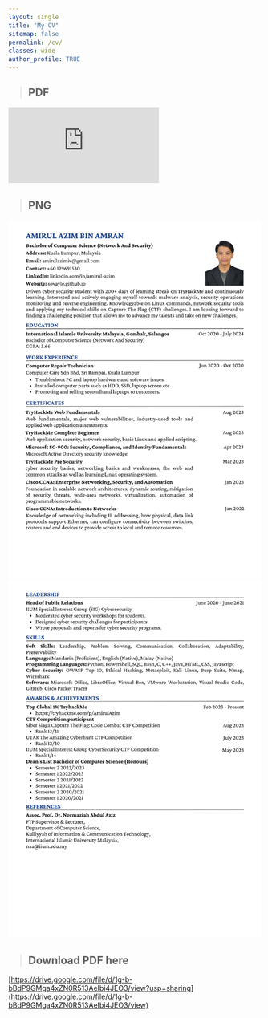 ```yaml
---
layout: single
title: "My CV"
sitemap: false
permalink: /cv/
classes: wide
author_profile: TRUE
---
```


> ## PDF 

<embed src="https://sovayle.github.io/assets/resume/Resume_Amirul_Azim_September.pdf"/>

> ## PNG

![resumeP1](/assets/resume/2.1.png)
![resumeP2](/assets/resume/2.2.png)

> ## Download PDF here

[https://drive.google.com/file/d/1g-b-bBdP9GMga4xZN0R513AeIbi4JEO3/view?usp=sharing](https://drive.google.com/file/d/1g-b-bBdP9GMga4xZN0R513AeIbi4JEO3/view)













